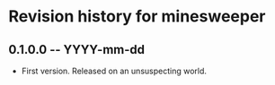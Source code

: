 # Revision history for minesweeper

## 0.1.0.0 -- YYYY-mm-dd

* First version. Released on an unsuspecting world.
